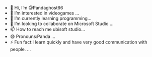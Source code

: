 - 👋 Hi, I’m @Pandaghost66
- 👀 I’m interested in videogames ...
- 🌱 I’m currently learning programming...
- 💞️ I’m looking to collaborate on Microsoft Studio ...
- 📫 How to reach me ubisoft studio...
- 😄 Pronouns:Panda ...
- ⚡ Fun fact:I learn quickly and have very good communication with people. ...

<!---
Pandaghost66/Pandaghost66 is a ✨ special ✨ repository because its `README.md` (this file) appears on your GitHub profile.
You can click the Preview link to take a look at your changes.
--->
